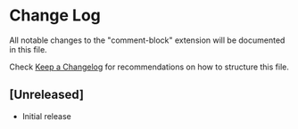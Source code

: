 # Change Log
All notable changes to the "comment-block" extension will be documented in this file.

Check [Keep a Changelog](http://keepachangelog.com/) for recommendations on how to structure this file.

## [Unreleased]
- Initial release